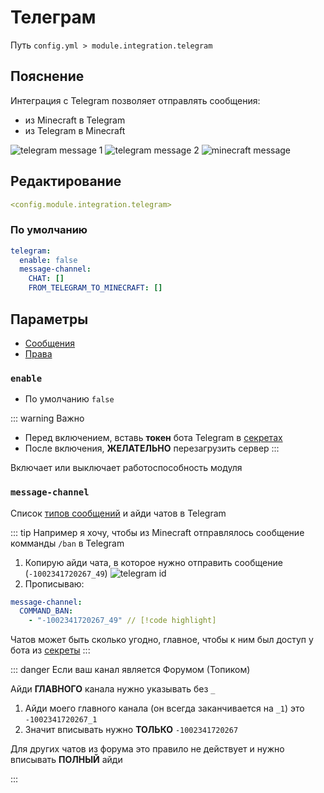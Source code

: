 # Телеграм
Путь `config.yml > module.integration.telegram`

## Пояснение
Интеграция с Telegram позволяет отправлять сообщения:
- из Minecraft в Telegram
- из Telegram в Minecraft

![telegram message 1](/telegrammessage1.png)
![telegram message 2](/telegrammessage2.png)
![minecraft message](/telegramminecraftmessage.png)


## Редактирование
```yaml
<config.module.integration.telegram>
```

### По умолчанию
```yaml
telegram:
  enable: false
  message-channel:
    CHAT: []
    FROM_TELEGRAM_TO_MINECRAFT: []
```

## Параметры

- [Сообщения](/ru/messages/ru_ru/module/integration/telegram/)
- [Права](/ru/permissions/module/integration/telegram/)

### `enable`
- По умолчанию `false`

::: warning Важно
- Перед включением, вставь **токен** бота Telegram в [секретах](/ru/secrets/telegram/)
- После включения, **ЖЕЛАТЕЛЬНО** перезагрузить сервер
:::

Включает или выключает работоспособность модуля

### `message-channel`

Список [типов сообщений](#типы-сообщений) и айди чатов в Telegram

::: tip Например я хочу, чтобы из Minecraft отправлялось сообщение комманды `/ban` в Telegram
1. Копирую айди чата, в которое нужно отправить сообщение (`-1002341720267_49`)
![telegram id](/telegramid.png)
2. Прописываю:
```yaml
message-channel:
  COMMAND_BAN:
    - "-1002341720267_49" // [!code highlight]
```

Чатов может быть сколько угодно, главное, чтобы к ним был доступ у бота из [секреты](/ru/secrets/telegram/)
:::

::: danger Если ваш канал является Форумом (Топиком)

Айди **ГЛАВНОГО** канала нужно указывать без `_`

1. Айди моего главного канала (он всегда заканчивается на `_1`) это `-1002341720267_1` 
2. Значит вписывать нужно **ТОЛЬКО** `-1002341720267`

Для других чатов из форума это правило не действует и нужно вписывать **ПОЛНЫЙ** айди

:::

<!--@include: @/ru/parts/messagetag.md-->

